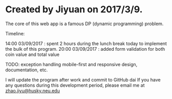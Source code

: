 # Created by Jiyuan on 2017/3/9.

The core of this web app is a famous DP (dynamic programming) problem.

Timeline:

14:00 03/09/2017 : spent 2 hours during the lunch break today to implement the bulk of this program.
20:00 03/09/2017 : added form validation for both coin value and total value

TODO:
exception handling
mobile-first and responsive design, documentation,
etc.

I will update the program after work and commit to GitHub dai
If you have any questions during this development period, please email me at zhao.jiyu@husky.neu.edu
